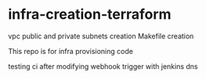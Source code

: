 # infra-creation-terraform

vpc public and private subnets creation
Makefile creation

This repo is for infra provisioning code 


testing ci after modifying webhook trigger with jenkins dns
